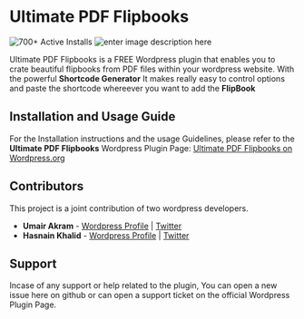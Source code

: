 # Ultimate PDF Flipbooks	
![700+ Active Installs](https://img.shields.io/badge/Active%20Installs-700+-green)  ![enter image description here](https://img.shields.io/badge/Contributors-2-blue)

Ultimate PDF Flipbooks is a FREE Wordpress plugin that enables you to crate beautiful flipbooks from PDF files within your wordpress website. With the powerful **Shortcode Generator** It makes really easy to control options and paste the shortcode whereever you want to add the **FlipBook**


## Installation and Usage Guide

For the Installation instructions and the usage Guidelines, please refer to the **Ultimate PDF Flipbooks** Wordpress Plugin Page: [Ultimate PDF Flipbooks on Wordpress.org](https://wordpress.org/plugins/ultimate-pdf-flipbooks-flip-books-made-easy/)

## Contributors
This project is a joint contribution of two wordpress developers.

 - **Umair Akram**  - [Wordpress Profile](https://profiles.wordpress.org/meumairakram/)   |  [Twitter](https://twitter.com/meumairakram)
 - **Hasnain Khalid**  -  [Wordpress Profile](https://profiles.wordpress.org/hasnaink007/)  | [Twitter](https://twitter.com/ch_hasnain_k)

## Support

Incase of any support or help related to the plugin, You can open a new issue here on github or can open a support ticket on the official Wordpress Plugin Page. 